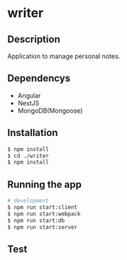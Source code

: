 # writer


## Description

Application to manage personal notes.

## Dependencys
* Angular
* NestJS
* MongoDB(Mongoose)

## Installation

```bash
$ npm install
$ cd ./writer
$ npm install
```

## Running the app

```bash
# development
$ npm run start:client
$ npm run start:webpack
$ npm run start:db
$ npm run start:server
```

## Test

```bash
```

